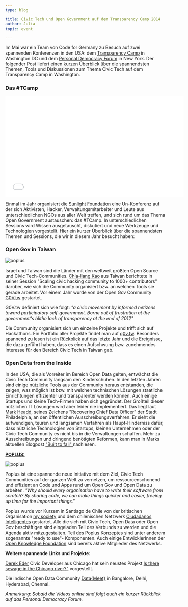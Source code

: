 ```yaml
---
type: blog

title: Civic Tech und Open Government auf dem Transparency Camp 2014
author: Julia
topic: event

---
```


Im Mai war ein Team von Code for Germany zu Besuch auf zwei spannenden Konferenzen in den USA: dem [Transparency Camp] in Washington DC und dem [Personal Democracy Forum] in New York. Der folgender Post liefert einen kurzen Überblick über die spannendsten Themen, Tools und Diskussionen zum Thema Civic Tech auf dem Transparency Camp in Washington.

### Das #TCamp

<iframe width="560" height="315" src="//www.youtube.com/embed/Gu9hTrLINsI?list=PLdo_y1-rDBGbVxHaXTszak5gc57T7j9B2" frameborder="0" allowfullscreen></iframe>


Einmal im Jahr organisiert die [Sunlight Foundation] eine Un-Konferenz auf der sich Aktivisten, Hacker, Verwaltungsmitarbeiter und Leute aus unterschiedlichen NGOs aus aller Welt treffen, und sich rund um das Thema Open Government austauschen: das #TCamp. In unterschiedlichen Sessions wird Wissen ausgetauscht, diskutiert und neue Werkzeuge und Technologien vorgestellt. Hier ein kurzer Überblick über die spannendsten Themen und Sessions, die wir in diesem Jahr besucht haben:

### Open Gov in Taiwan


![poplus](/blog/govtw.png)


Israel und Taiwan sind die Länder mit den weltweit größten Open Source und Civic Tech-Communities. [Chia-liang Kao] aus Taiwan berichtete in seiner Session "Scaling civic hacking community to 1000+ contributors" darüber, wie sich die Community organisiert bzw. an welchen Tools sie gerade arbeitet. Vor einem Jahr wurde von der Open Gov Community [G0V.tw] gestartet.

G0V.tw definiert sich wie folgt: *"a civic movement by informed netizens toward participatory self-government. Borne out of frustration at the government’s blithe lack of transparency at the end of 2012"*

Die Community organisiert sich um einzelne Projekte und trifft sich auf Hackathons. Ein Portfolio aller Projekte findet man auf <a href="http://g0v.github.io/g0vis/#!/project/0">g0v.tw</a>. Besonders spannend zu lesen ist ein <a href="http://g0v.asia/tw/">Rückblick</a> auf das letzte Jahr und die Ereignisse, die dazu geführt haben, dass es einen Aufschwung bzw. zunehmendes Interesse für den Bereich Civic Tech in Taiwan gab.


### Open Data from the Inside


In den USA, die als Vorreiter im Bereich Open Data gelten, entwächst die Civic Tech Community langsam den Kinderschuhen. In den letzten Jahren sind einige nützliche Tools aus der Community heraus entstanden, die zeigen, was möglich ist bzw. mit welchen technischen Lösungen staatliche Einrichtungen effizienter und transparenter werden können. Auch einige Startups und kleine Tech-Firmen haben sich gegründet. Der Großteil dieser nützlichen IT Lösungen wird aber leider nie implementiert. Das liegt laut [Mark Headd], seines Zeichens "Recovering Chief Data Officer" der Stadt Philadelphia, an den öffentlichen Ausschreibungsverfahren.
Er sieht die aufwendigen, teuren und langsamen Verfahren als Haupt-Hinderniss dafür, dass nützliche Technologien von Startups, kleinen Unternehmen oder der Civic Tech Community es nicht bis in die Verwaltungen schaffen. Mehr zu Ausschreibungen und dringend benötigten Reformen, kann man in Marks aktuellen Blogpost <a href="http://civic.io/2014/06/18/built-to-fail/">"Built to fail" </a> nachlesen.

**<a href="http://poplus.org/">POPLUS:</a>**


![poplus](/blog/poplus.jpg)


Poplus ist eine spannende neue Initiative mit dem Ziel, Civic Tech Communities auf der ganzen Welt zu vernetzen, um ressourcenschonend und effizient an Code und Apps rund um Open Gov und Open Data zu arbeiten.
*"Why should every organisation have to write their software from scratch? By sharing code, we can make things quicker and easier, freeing up time for the important things."*

Poplus wurde vor Kurzem in Santiago de Chile von der britischen Organisation <a href="https://www.mysociety.org/">my society</a> und dem chilenischen Netzwerk <a href="http://www.ciudadanointeligente.org/">Ciudadanos Intelligentes</a> gestartet. Alle die sich mit Civic Tech, Open Data oder Open Gov beschäftigen sind eingeladen Teil des Verbunds zu werden und die Agenda aktiv mitzugestalten. Teil des Poplus Konzeptes sind unter anderem sogenannte "ready to use"- Komponenten. Auch einige EntwicklerInnen der <a href="http://okfn.de/">Open Knowledge Foundation</a> sind bereits aktive Mitglieder des Netzwerks.

**Weitere spannende Links und Projekte:**


[Derek Eder] Civic Developer aus Chicago hat sein neustes Projekt <a href="Is raw sewage being dumped into Chicago rivers right now?">Is there sewage in the Chicago river?"</a> vorgestellt.

Die indische Open Data Community [Data{Meet}] in Bangalore, Delhi, Hyderabad, Chennai.

*Anmerkung: Sobald die Videos online sind folgt auch ein kurzer Rückblick auf das Personal Democracy Forum.*



[Transparency Camp]: http://transparencycamp.org/
[Personal Democracy Forum]: http://personaldemocracy.com/
[Sunlight Foundation]: http://sunlightfoundation.com/
[G0V.tw]: http://g0v.github.io/g0vis/#!/project/0
[Chia-liang Kao]: https://twitter.com/clkao
[Mark Headd]: https://twitter.com/mheadd
[Derek Eder]: http://derekeder.com/
[Data{Meet}]: http://datameet.org/
